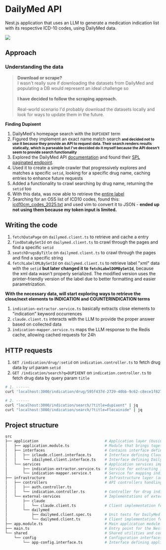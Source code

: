# DailyMed API

Nest.js application that uses an LLM to generate a medication indication list with its respective ICD-10 codes, using DailyMed data.

![](video.gif)

## Approach

### Understanding the data

> **Download or scrape?**<br>
> I wasn't really sure if downloading the datasets from DailyMed and populating a DB would represent an ideal challenge so
<br><br>**I have decided to follow the scraping approach.**<br><br>
> Real-world scenario I'd probably download the datasets locally and look for ways to update them in the future.

**Finding Dupixent**
1. DailyMed's homepage search with the `DUPIXENT` term
2. Figured they implement an exact name match search **<small>and decided not to use it because they provide an API to request data. Their search renders results statically, which is parseable but I've deccided do it myself because the API doesn't seem to provide search functionality</small>**
3. Explored the DailyMed API [documentation](https://dailymed.nlm.nih.gov/dailymed/app-support-web-services.cfm) and found their [SPL paginated endpoint](https://dailymed.nlm.nih.gov/dailymed/services/v2/spls?page=1).
4. Used it to create a simple crawler that progressively explores and matches a specific `setid`, looking for a specific drug name, caching entries to enhance future requests
5. Added a functionality to crawl searching by drug name, returning the `setid` too
6. With this data, was now able to retrieve the [entire label](https://dailymed.nlm.nih.gov/dailymed/fda/fdaDrugXsl.cfm?setid=595f437d-2729-40bb-9c62-c8ece1f82780&type=xml)
7. Searching for an OSS list of ICD10 codes, found this: [icd10cm_codes_2025.txt](https://raw.githubusercontent.com/Chetank190/icd_code_prediction/refs/heads/main/icd10cm_codes_2025.txt) and used vim to convert it to JSON - **ended up not using them because my token input is limited.**

## Writing the code

1. `fetchDataPage` on `dailymed.client.ts` to retrieve and cache a entry
2. `findDataBySetId` on `dailymed.client.ts` to crawl through the pages and find a specific `setid`
3. `seatchDrugsByTitle` on `dailymed.client.ts` to crawl through the pages and find a specific string
4. `fetchLabelXMLBySetId` on `dailymed.client.ts` to retrieve label "xml" data with the `setid` **but later changed it to `fetchLabelDOMBySetId`**, because the xml data wasn't properly serialized. The modified version uses the printer-friendly version of the label due to better formatting and easier parametrization.

**With the necessary data, will start exploring ways to retrieve the close/next elements to INDICATION and COUNTERINDICATION terms**

1. `indication-extractor.service.ts` basically extracts close elements to "indication" keyword occurrences 
2. `claude.client.ts` interacts with the LLM to provide the proper answer based on collected data
3. `indication-mapper.service.ts` maps the LLM response to the Redis cache, allowing cached requests for 24h

## HTTP requests

1. `GET /indication/drug/:setid` on `indication.controller.ts` to fetch drug data by url param `setid`
2. `GET /indication/search?q=DUPIXENT` on `indication.controller.ts` to fetch drug data by query param `title`

```sh
# 1. ------
curl 'localhost:3000/indication/drug/595f437d-2729-40bb-9c62-c8ece1f82780' | jq # dupixent

# 2. ------
curl "localhost:3000/indication/search/?title=dupixent" | jq
curl "localhost:3000/indication/search/?title=Flecainide" | jq
```


## Project structure

```py
src
├── application                              # Application layer (business logic)
│   ├── application.module.ts                # Module that brings together application services and interfaces
│   ├── interfaces                           # Contains interface definitions for external services
│   │   ├── iclaude.client.interface.ts      # Interface defining Claude AI client capabilities
│   │   └── idailymed.client.interface.ts    # Interface defining DailyMed API client capabilities
│   └── services                             # Application services implementing business logic
│       ├── indication-extractor.service.ts  # Service for extracting indication information from drug labels
│       └── indication-mapper.service.t      # Service for mapping indications to ICD-10 codes
├── infrastructure                           # Infrastructure layer (adapters, controllers, external services)
│   ├── controllers                          # API controllers handling HTTP requests
│   │   ├── auth.controller.ts
│   │   └── indication.controller.ts         # Controller for drug indication endpoints
│   └── external-services                    # Implementations of external service clients
│       ├── claude
│       │   └── claude.client.ts             # Client implementation for Claude AI API
│       └── dailymed
│           ├── dailymed.client.spec.ts      # Unit tests for DailyMed client
│           └── dailymed.client.ts           # Client implementation for DailyMed API
├── app.module.ts                            # Main application module that imports all other modules
├── main.ts                                  # Entry point for the NestJS application
└── shared                                   # Shared utilities and configurations
    └── config                               # Configuration interfaces and providers
        └── app-config.interface.ts          # Interface defining application configuration options
```


